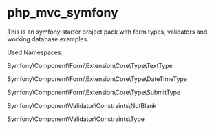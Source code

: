 php_mvc_symfony
===============

This is an symfony starter project pack with form types, validators and working database examples.

Used Namespaces:

Symfony\Component\Form\Extension\Core\Type\TextType

Symfony\Component\Form\Extension\Core\Type\DateTimeType

Symfony\Component\Form\Extension\Core\Type\SubmitType

Symfony\Component\Validator\Constraints\NotBlank

Symfony\Component\Validator\Constraints\Type



